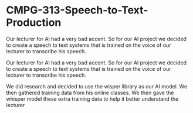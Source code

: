 # CMPG-313-Speech-to-Text-Production


Our lecturer for AI had a very bad accent. So for our AI project we decided to create a speech to text systems that is trained on the voice of our lecturer to transcribe his speech. 

Our lecturer for AI had a very bad accent. So for our AI project we decided to create a speech to text systems that is trained on the voice of our lecturer to transcribe his speech.

We did research and decided to use the wisper library as our AI model. We then gathered training data from his online classes. We then gave the whisper model these extra training data to help it better understand the lecturer

